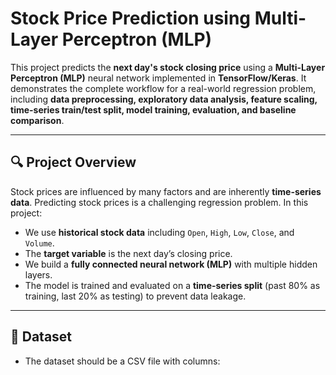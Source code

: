 # Stock Price Prediction using Multi-Layer Perceptron (MLP)

This project predicts the **next day's stock closing price** using a **Multi-Layer Perceptron (MLP)** neural network implemented in **TensorFlow/Keras**. It demonstrates the complete workflow for a real-world regression problem, including **data preprocessing, exploratory data analysis, feature scaling, time-series train/test split, model training, evaluation, and baseline comparison**.

---

## 🔍 Project Overview

Stock prices are influenced by many factors and are inherently **time-series data**. Predicting stock prices is a challenging regression problem. In this project:

- We use **historical stock data** including `Open`, `High`, `Low`, `Close`, and `Volume`.
- The **target variable** is the next day’s closing price.
- We build a **fully connected neural network (MLP)** with multiple hidden layers.
- The model is trained and evaluated on a **time-series split** (past 80% as training, last 20% as testing) to prevent data leakage.

---

## 📂 Dataset

- The dataset should be a CSV file with columns:
